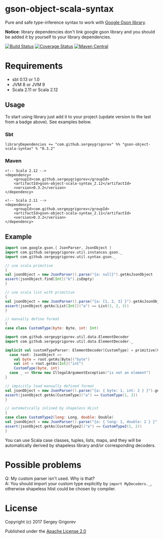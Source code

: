 # gson-object-scala-syntax

Pure and safe type-inference syntax to work 
with [Google Gson library](com.google.gson.JsonObject).

**Notice**: library dependencies don't link google gson library and
you should be added it by yourself to your library dependencies.

[![Build Status](https://travis-ci.org/SergeyGrigorev/gson-object-scala-syntax.svg?branch=master)](https://travis-ci.org/SergeyGrigorev/gson-object-scala-syntax)
[![Coverage Status](https://coveralls.io/repos/github/SergeyGrigorev/gson-object-scala-syntax/badge.svg?branch=master)](https://coveralls.io/github/SergeyGrigorev/gson-object-scala-syntax?branch=master)
[![Maven Central](https://maven-badges.herokuapp.com/maven-central/com.github.sergeygrigorev/gson-object-scala-syntax_2.12/badge.svg)](https://maven-badges.herokuapp.com/maven-central/com.github.sergeygrigorev/gson-object-scala-syntax_2.12)


# Requirements
* sbt 0.13 or 1.0
* JVM 8 or JVM 9
* Scala 2.11 or Scala 2.12

## Usage
To start using library just add it to your project (update version to the last from a badge above). See examples below.

### Sbt
```
libraryDependencies += "com.github.sergeygrigorev" %% "gson-object-scala-syntax" % "0.3.2"

```

### Maven
```
<!-- Scala 2.12 -->
<dependency>
    <groupId>com.github.sergeygrigorev</groupId>
    <artifactId>gson-object-scala-syntax_2.12</artifactId>
    <version>0.3.2</version>
</dependency>

<!-- Scala 2.11 -->
<dependency>
    <groupId>com.github.sergeygrigorev</groupId>
    <artifactId>gson-object-scala-syntax_2.11</artifactId>
    <version>0.3.2</version>
</dependency>

```

## Example
```scala
import com.google.gson.{ JsonParser, JsonObject }
import com.github.sergeygrigorev.util.instances.gson._
import com.github.sergeygrigorev.util.syntax.gson._

// use scala primitive
{
val jsonObject = new JsonParser().parse("{a: null}").getAsJsonObject
assert(jsonObject.find[Int]("b").isEmpty)
}

// use scala list with primitive
{
val jsonObject = new JsonParser().parse("{a: [1, 2, 3] }").getAsJsonObject
assert(jsonObject.getAs[List[Int]]("a") == List(1, 2, 3))
}

// manually define format
{
case class CustomType(byte: Byte, int: Int)

import com.github.sergeygrigorev.util.data.ElementDecoder
import com.github.sergeygrigorev.util.data.ElementDecoder._

implicit val customTypeParser: ElementDecoder[CustomType] = primitive[CustomType] {
  case root: JsonObject =>
    val byte = root.getAs[Byte]("byte")
    val int = root.getAs[Int]("int")
    CustomType(byte, int)
  case _ => throw new IllegalArgumentException("is not an element")
}

// impicitly load manually defined format
val jsonObject = new JsonParser().parse("{a: { byte: 1, int: 2 } }").getAsJsonObject
assert(jsonObject.getAs[CustomType]("a") == CustomType(1, 2))
}

// automatically inlined by shapeless HList
{
case class CustomType2(long: Long, double: Double)
val jsonObject = new JsonParser().parse("{a: { long: 1, double: 2 } }").getAsJsonObject
assert(jsonObject.getAs[CustomType2]("a") == CustomType2(1, 2))
}
```

You can use Scala case classes, tuples, lists, maps, and they will be
automatically derived by shapeless library and/or corresponding decoders.

# Possible problems

Q: My custom parser isn't used. Why is that?  
A: You should import your custom type explicitly by `import MyDecoders._`, otherwise shapeless hlist could be chosen by 
compiler. 

# License

Copyright (c) 2017 Sergey Grigorev

Published under the [Apache License 2.0](http://www.apache.org/licenses/LICENSE-2.0.txt)